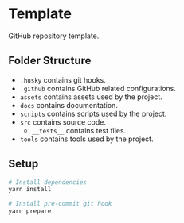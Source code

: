 # Template

GitHub repository template.

## Folder Structure

- `.husky` contains git hooks.
- `.github` contains GitHub related configurations.
- `assets` contains assets used by the project.
- `docs` contains documentation.
- `scripts` contains scripts used by the project.
- `src` contains source code.
  - `__tests__` contains test files.
- `tools` contains tools used by the project.

## Setup

```bash
# Install dependencies
yarn install

# Install pre-commit git hook
yarn prepare
```

